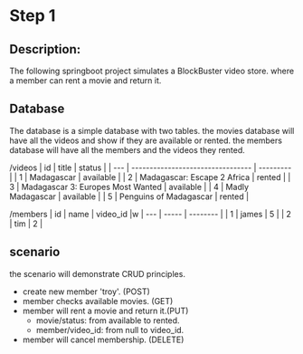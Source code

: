 # Step 1

## Description: 
The following springboot project simulates a BlockBuster video store.
where a member can rent a movie and return it.


## Database 
The database is a simple database with two tables.
the movies database will have all the videos and show if they are available or rented.
the members database will have all the members and the videos they rented.

/videos
| id  | title                             | status    |
| --- | --------------------------------- | --------- |
| 1   | Madagascar                        | available |
| 2   | Madagascar: Escape 2 Africa       | rented    |
| 3   | Madagascar 3: Europes Most Wanted | available |
| 4   | Madly Madagascar                  | available |
| 5   | Penguins of Madagascar            | rented    |

/members
| id  | name  | video_id |w
| --- | ----- | -------- |
| 1   | james | 5        |
| 2   | tim   | 2        |

## scenario
the scenario will demonstrate CRUD principles.

- create new member 'troy'. (POST)
- member checks available movies. (GET)
- member will rent a movie and return it.(PUT) 
  - movie/status: from available to rented.
  - member/video_id: from null to video_id.
- member will cancel membership. (DELETE)
